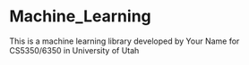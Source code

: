 # Machine_Learning
This is a machine learning library developed by Your Name for
CS5350/6350 in University of Utah
